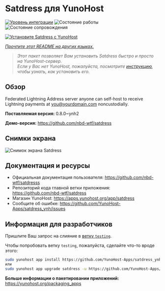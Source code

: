 <!--
Важно: этот README был автоматически сгенерирован <https://github.com/YunoHost/apps/tree/master/tools/readme_generator>
Он НЕ ДОЛЖЕН редактироваться вручную.
-->

# Satdress для YunoHost

[![Уровень интеграции](https://apps.yunohost.org/badge/integration/satdress)](https://ci-apps.yunohost.org/ci/apps/satdress/)
![Состояние работы](https://apps.yunohost.org/badge/state/satdress)
![Состояние сопровождения](https://apps.yunohost.org/badge/maintained/satdress)

[![Установите Satdress с YunoHost](https://install-app.yunohost.org/install-with-yunohost.svg)](https://install-app.yunohost.org/?app=satdress)

*[Прочтите этот README на других языках.](./ALL_README.md)*

> *Этот пакет позволяет Вам установить Satdress быстро и просто на YunoHost-сервер.*  
> *Если у Вас нет YunoHost, пожалуйста, посмотрите [инструкцию](https://yunohost.org/install), чтобы узнать, как установить его.*

## Обзор

Federated Lightning Address server anyone can self-host to receive Lightning payments at you@yourdomain.com noncustodially.


**Поставляемая версия:** 0.8.0~ynh2

**Демо-версия:** <https://github.com/nbd-wtf/satdress>

## Снимки экрана

![Снимок экрана Satdress](./doc/screenshots/example.jpg)

## Документация и ресурсы

- Официальная документация пользователя: <https://github.com/nbd-wtf/satdresss>
- Репозиторий кода главной ветки приложения: <https://github.com/nbd-wtf/satdress>
- Магазин YunoHost: <https://apps.yunohost.org/app/satdress>
- Сообщите об ошибке: <https://github.com/YunoHost-Apps/satdress_ynh/issues>

## Информация для разработчиков

Пришлите Ваш запрос на слияние в [ветку `testing`](https://github.com/YunoHost-Apps/satdress_ynh/tree/testing).

Чтобы попробовать ветку `testing`, пожалуйста, сделайте что-то вроде этого:

```bash
sudo yunohost app install https://github.com/YunoHost-Apps/satdress_ynh/tree/testing --debug
или
sudo yunohost app upgrade satdress -u https://github.com/YunoHost-Apps/satdress_ynh/tree/testing --debug
```

**Больше информации о пакетировании приложений:** <https://yunohost.org/packaging_apps>
